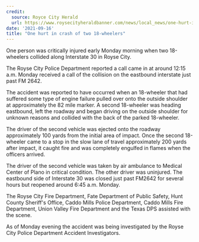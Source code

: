 ```yaml
---
credit:
  source: Royce City Herald
  url: https://www.roysecityheraldbanner.com/news/local_news/one-hurt-in-crash-of-two-18-wheelers/article_c839bbf2-1713-11ec-b466-0f6edf892c35.html
date: '2021-09-16'
title: "One hurt in crash of two 18-wheelers"
---
```

One person was critically injured early Monday morning when two 18-wheelers collided along Interstate 30 in Royse City.

The Royse City Police Department reported a call came in at around 12:15 a.m. Monday received a call of the collision on the eastbound interstate just past FM 2642.

The accident was reported to have occurred when an 18-wheeler that had suffered some type of engine failure pulled over onto the outside shoulder at approximately the 82 mile marker. A second 18-wheeler was heading eastbound, left the roadway and began driving on the outside shoulder for unknown reasons and collided with the back of the parked 18-wheeler.

The driver of the second vehicle was ejected onto the roadway approximately 100 yards from the initial area of impact. Once the second 18-wheeler came to a stop in the slow lane of travel approximately 200 yards after impact, it caught fire and was completely engulfed in flames when the officers arrived.

The driver of the second vehicle was taken by air ambulance to Medical Center of Plano in critical condition. The other driver was uninjured. The eastbound side of Interstate 30 was closed just past FM2642 for several hours but reopened around 6:45 a.m. Monday.

The Royse City Fire Department, Fate Department of Public Safety, Hunt County Sheriff's Office, Caddo Mills Police Department, Caddo Mills Fire Department, Union Valley Fire Department and the Texas DPS assisted with the scene.

As of Monday evening the accident was being investigated by the Royse City Police Department Accident Investigators.

